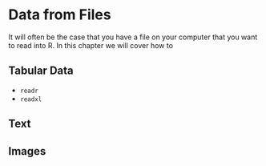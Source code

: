 # Data from Files

It will often be the case that you have a file on your computer that you want 
to read into R. In this chapter we will cover how to 

## Tabular Data

- `readr`
- `readxl`

## Text

## Images
